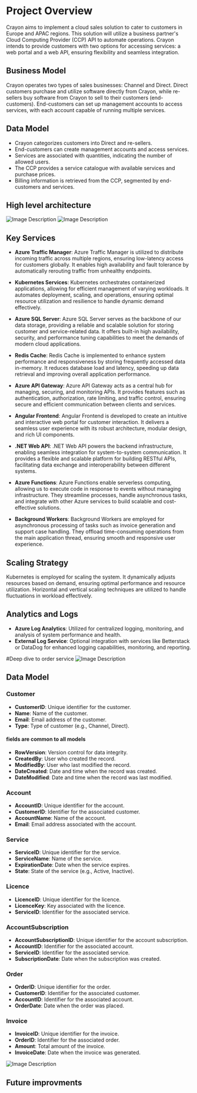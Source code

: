 # Project Overview

Crayon aims to implement a cloud sales solution to cater to customers in Europe and APAC regions. This solution will utilize a business partner's Cloud Computing Provider (CCP) API to automate operations. Crayon intends to provide customers with two options for accessing services: a web portal and a web API, ensuring flexibility and seamless integration.

## Business Model

Crayon operates two types of sales businesses: Channel and Direct. Direct customers purchase and utilize software directly from Crayon, while re-sellers buy software from Crayon to sell to their customers (end-customers). End-customers can set up management accounts to access services, with each account capable of running multiple services.

## Data Model

- Crayon categorizes customers into Direct and re-sellers.
- End-customers can create management accounts and access services.
- Services are associated with quantities, indicating the number of allowed users.
- The CCP provides a service catalogue with available services and purchase prices.
- Billing information is retrieved from the CCP, segmented by end-customers and services.

## High level architecture
![Image Description](./resources/WebApiFlow.png)
![Image Description](./resources/WebPortalFlow.png)


## Key Services

- **Azure Traffic Manager**: Azure Traffic Manager is utilized to distribute incoming traffic across multiple regions, ensuring low-latency access for customers globally. It enables high availability and fault tolerance by automatically rerouting traffic from unhealthy endpoints.

- **Kubernetes Services**: Kubernetes orchestrates containerized applications, allowing for efficient management of varying workloads. It automates deployment, scaling, and operations, ensuring optimal resource utilization and resilience to handle dynamic demand effectively.

- **Azure SQL Server**: Azure SQL Server serves as the backbone of our data storage, providing a reliable and scalable solution for storing customer and service-related data. It offers built-in high availability, security, and performance tuning capabilities to meet the demands of modern cloud applications.

- **Redis Cache**: Redis Cache is implemented to enhance system performance and responsiveness by storing frequently accessed data in-memory. It reduces database load and latency, speeding up data retrieval and improving overall application performance.

- **Azure API Gateway**: Azure API Gateway acts as a central hub for managing, securing, and monitoring APIs. It provides features such as authentication, authorization, rate limiting, and traffic control, ensuring secure and efficient communication between clients and services.

- **Angular Frontend**: Angular Frontend is developed to create an intuitive and interactive web portal for customer interaction. It delivers a seamless user experience with its robust architecture, modular design, and rich UI components.

- **.NET Web API**: .NET Web API powers the backend infrastructure, enabling seamless integration for system-to-system communication. It provides a flexible and scalable platform for building RESTful APIs, facilitating data exchange and interoperability between different systems.

- **Azure Functions**: Azure Functions enable serverless computing, allowing us to execute code in response to events without managing infrastructure. They streamline processes, handle asynchronous tasks, and integrate with other Azure services to build scalable and cost-effective solutions.

- **Background Workers**: Background Workers are employed for asynchronous processing of tasks such as invoice generation and support case handling. They offload time-consuming operations from the main application thread, ensuring smooth and responsive user experience.

## Scaling Strategy

Kubernetes is employed for scaling the system. It dynamically adjusts resources based on demand, ensuring optimal performance and resource utilization. Horizontal and vertical scaling techniques are utilized to handle fluctuations in workload effectively.

## Analytics and Logs

- **Azure Log Analytics**: Utilized for centralized logging, monitoring, and analysis of system performance and health.
- **External Log Service**: Optional integration with services like Betterstack or DataDog for enhanced logging capabilities, monitoring, and reporting.

#Deep dive to order service
![Image Description](./resources/DeepDiveOrderFlow.png)

## Data Model
### Customer

- **CustomerID**: Unique identifier for the customer.
- **Name**: Name of the customer.
- **Email**: Email address of the customer.
- **Type**: Type of customer (e.g., Channel, Direct).
#### fields are common to all models
- **RowVersion**: Version control for data integrity.
- **CreatedBy**: User who created the record.
- **ModifiedBy**: User who last modified the record.
- **DateCreated**: Date and time when the record was created.
- **DateModified**: Date and time when the record was last modified.

### Account

- **AccountID**: Unique identifier for the account.
- **CustomerID**: Identifier for the associated customer.
- **AccountName**: Name of the account.
- **Email**: Email address associated with the account.


### Service

- **ServiceID**: Unique identifier for the service.
- **ServiceName**: Name of the service.
- **ExpirationDate**: Date when the service expires.
- **State**: State of the service (e.g., Active, Inactive).


### Licence

- **LicenceID**: Unique identifier for the licence.
- **LicenceKey**: Key associated with the licence.
- **ServiceID**: Identifier for the associated service.


### AccountSubscription

- **AccountSubscriptionID**: Unique identifier for the account subscription.
- **AccountID**: Identifier for the associated account.
- **ServiceID**: Identifier for the associated service.
- **SubscriptionDate**: Date when the subscription was created.


### Order

- **OrderID**: Unique identifier for the order.
- **CustomerID**: Identifier for the associated customer.
- **AccountID**: Identifier for the associated account.
- **OrderDate**: Date when the order was placed.


### Invoice

- **InvoiceID**: Unique identifier for the invoice.
- **OrderID**: Identifier for the associated order.
- **Amount**: Total amount of the invoice.
- **InvoiceDate**: Date when the invoice was generated.


![Image Description](./resources/DBScheme.png)


## Future improvments

